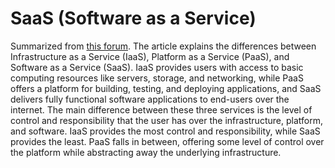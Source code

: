# SaaS (Software as a Service)
Summarized from [this forum](https://www.quora.com/What-is-the-difference-between-IaaS-SaaS-and-Paas). The article explains the differences between Infrastructure as a Service (IaaS), Platform as a Service (PaaS), and Software as a Service (SaaS). IaaS provides users with access to basic computing resources like servers, storage, and networking, while PaaS offers a platform for building, testing, and deploying applications, and SaaS delivers fully functional software applications to end-users over the internet. The main difference between these three services is the level of control and responsibility that the user has over the infrastructure, platform, and software. IaaS provides the most control and responsibility, while SaaS provides the least. PaaS falls in between, offering some level of control over the platform while abstracting away the underlying infrastructure.